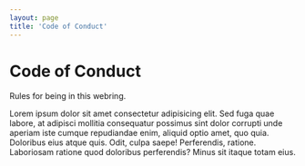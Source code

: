 ```yaml
---
layout: page
title: 'Code of Conduct'
---
```


# Code of Conduct

Rules for being in this webring.

Lorem ipsum dolor sit amet consectetur adipisicing elit. Sed fuga quae labore, at adipisci mollitia consequatur possimus sint dolor corrupti unde aperiam iste cumque repudiandae enim, aliquid optio amet, quo quia. Doloribus eius atque quis. Odit, culpa saepe! Perferendis, ratione. Laboriosam ratione quod doloribus perferendis? Minus sit itaque totam eius.